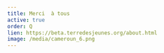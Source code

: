 ```yaml
---
title: Merci  à tous
active: true
order: Q
lien: https://beta.terredesjeunes.org/about.html
image: /media/cameroun_6.png
---
```

